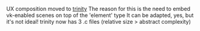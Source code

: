 UX composition moved to [trinity](https://github.com/ar-visions/trinity)
The reason for this is the need to embed vk-enabled scenes on top of the 'element' type
It can be adapted, yes, but it's not ideal!  trinity now has 3 .c files (relative size > abstract complexity)
